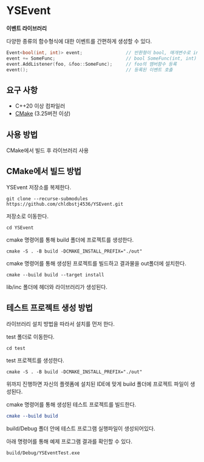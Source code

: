 # YSEvent
**이벤트 라이브러리**

다양한 종류의 함수형식에 대한 이벤트를 간편하게 생성할 수 있다.
```c++
Event<bool(int, int)> event;                // 반환형이 bool, 매개변수로 int를 두개 받는 이벤트 생성
event += SomeFunc;                          // bool SomeFunc(int, int) 함수 등록
event.AddListener(foo, &foo::SomeFunc);     // foo의 맴버함수 등록
event();                                    // 등록된 이벤트 호출
```

## 요구 사항
- C++20 이상 컴파일러
- [CMake][cmakelink] (3.25버전 이상)

[cmakelink]: https://cmake.org/install/

## 사용 방법

CMake에서 빌드 후 라이브러리 사용

## CMake에서 빌드 방법

YSEvent 저장소를 복제한다.

```
git clone --recurse-submodules https://github.com/chldbstj4536/YSEvent.git
```

저장소로 이동한다.

```
cd YSEvent
```

cmake 명령어를 통해 build 폴더에 프로젝트를 생성한다.

```
cmake -S . -B build -DCMAKE_INSTALL_PREFIX="./out"
```

cmake 명령어를 통해 생성된 프로젝트를 빌드하고 결과물을 out폴더에 설치한다.
```
cmake --build build --target install
```

lib/inc 폴더에 헤더와 라이브러리가 생성된다.

## 테스트 프로젝트 생성 방법

라이브러리 설치 방법을 따라서 설치를 먼저 한다.

test 폴더로 이동한다.

```
cd test
```

test 프로젝트를 생성한다.

```
cmake -S . -B build -DCMAKE_INSTALL_PREFIX="./out"
```

위까지 진행하면 자신의 플렛폼에 설치된 IDE에 맞게 build 폴더에 프로젝트 파일이 생성된다.

cmake 명령어를 통해 생성된 테스트 프로젝트를 빌드한다.

``` cmake
cmake --build build
```

build/Debug 폴더 안에 테스트 프로그램 실행파일이 생성되어있다.

아래 명령어를 통해 예제 프로그램 결과를 확인할 수 있다.

```
build/Debug/YSEventTest.exe
```